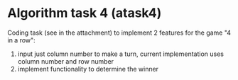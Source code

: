 # Algorithm task 4 (atask4)

Coding task (see in the attachment) to implement 2 features for the game "4 in a row":
 
 1) input just column number to make a turn, current implementation uses column number and row number 
 2) implement functionality to determine the winner
